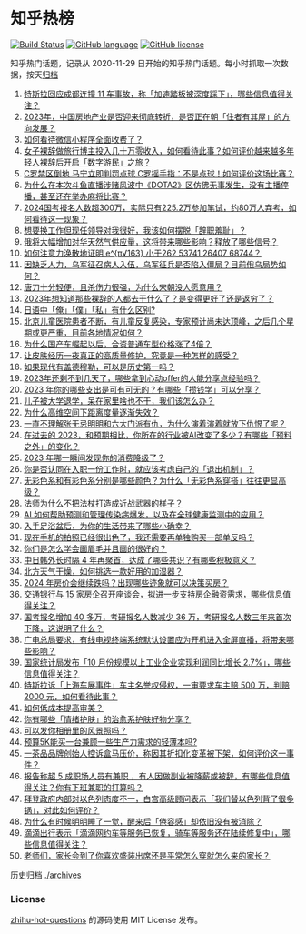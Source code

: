 # 知乎热榜
[![Build Status](https://github.com/ToWeLong/zhihu-hot-questions/workflows/CI/badge.svg)](https://github.com/ToWeLong/zhihu-hot-questions/actions)
[![GitHub language](https://img.shields.io/badge/language-golang-orange.svg)](https://golang.org/)
[![GitHub license](https://img.shields.io/github/license/ToWeLong/zhihu-hot-questions)](https://github.com/ToWeLong/zhihu-hot-questions/blob/main/LICENSE)

知乎热门话题，记录从 2020-11-29 日开始的知乎热门话题。每小时抓取一次数据，按天[归档](./archives)

<!-- BEGIN -->

1. [特斯拉回应成都连撞 11 车事故，称「加速踏板被深度踩下」，哪些信息值得关注？](https://www.zhihu.com/question/632155364)
1. [2023年，中国房地产业是否迎来彻底转折，是否正在朝「住者有其屋」的方向发展？](https://www.zhihu.com/question/629455493)
1. [如何看待微信小程序全面收费了？](https://www.zhihu.com/question/631766619)
1. [女子裸辞做旅行博主投入几十万零收入，如何看待此事？如何评价越来越多年轻人裸辞后开启「数字游民」之旅？](https://www.zhihu.com/question/630538403)
1. [C罗禁区倒地 马宁立即判罚点球 C罗摇手指：不是点球！如何评价这场比赛？](https://www.zhihu.com/question/632230766)
1. [为什么在本次斗鱼直播涉赌风波中《DOTA2》区仿佛无事发生，没有主播停播，甚至还在举办麻将比赛？](https://www.zhihu.com/question/631976988)
1. [2024国考报名人数超300万，实际只有225.2万参加笔试，约80万人弃考，如何看待这一现象？](https://www.zhihu.com/question/632017985)
1. [想要换工作但现任领导对我很好，我该如何摆脱「辞职羞耻」？](https://www.zhihu.com/question/631495914)
1. [俄将大幅增加对华天然气供应量，这将带来哪些影响？释放了哪些信号？](https://www.zhihu.com/question/631525145)
1. [如何注意力涣散地证明 e^{π√163} 小于262 53741 26407 68744？](https://www.zhihu.com/question/632000472)
1. [因缺乏人力，乌军征召病人入伍，乌军征兵是否陷入僵局？目前俄乌局势如何？](https://www.zhihu.com/question/632109903)
1. [唐刀十分轻便，且杀伤力很强，为什么宋朝没人愿意用？](https://www.zhihu.com/question/500935705)
1. [2023年想知道那些裸辞的人都去干什么了？是变得更好了还是返穷了？](https://www.zhihu.com/question/631330219)
1. [日语中「俺」「僕」「私」有什么区别?](https://www.zhihu.com/question/387089011)
1. [北京儿童医院患者不断，有儿童反复感染，专家预计尚未达顶峰，之后几个星期或更严重，目前各地情况如何？](https://www.zhihu.com/question/632093496)
1. [为什么国产车崛起以后，合资普通车型价格涨了4倍？](https://www.zhihu.com/question/631369144)
1. [让皮肤经历一夜真正的高质量修护，究竟是一种怎样的感受？](https://www.zhihu.com/question/631641603)
1. [如果现代有盖德穆勒，可以是历史第一吗？](https://www.zhihu.com/question/631496944)
1. [2023年还剩不到几天了，哪些拿到心动offer的人能分享点经验吗？](https://www.zhihu.com/question/631330217)
1. [2023 年你的哪些支出是可有可无的？有哪些「攒钱学」可以分享？](https://www.zhihu.com/question/630156878)
1. [儿子被大学退学，呆在家里啥也不干，我们该怎么办？](https://www.zhihu.com/question/622014984)
1. [为什么高维空间下距离度量逐渐失效？](https://www.zhihu.com/question/630891067)
1. [一直不理解张无忌明明和六大门派有仇，为什么演着演着就放下仇恨了呢？](https://www.zhihu.com/question/311370212)
1. [在过去的 2023，和预期相比，你所在的行业被AI改变了多少？有哪些「预料之外」的变化？](https://www.zhihu.com/question/630602769)
1. [2023 年哪一瞬间发现你的消费降级了？](https://www.zhihu.com/question/630156999)
1. [你是否认同在入职一份工作时，就应该考虑自己的「退出机制」？](https://www.zhihu.com/question/631495855)
1. [无彩色系和有彩色系分别是哪些颜色？为什么「无彩色系穿搭」往往更显高级？](https://www.zhihu.com/question/630322431)
1. [法师为什么不把法杖打造成近战武器的样子？](https://www.zhihu.com/question/630533156)
1. [AI 如何帮助预测和管理传染病爆发，以及在全球健康监测中的应用？](https://www.zhihu.com/question/630602776)
1. [入手足浴盆后，为你的生活带来了哪些小确幸？](https://www.zhihu.com/question/630536307)
1. [现在手机的拍照已经很出色了，我还需要再单独购买一部单反吗？](https://www.zhihu.com/question/630974935)
1. [你们是怎么学会画眉毛并且画的很好的？](https://www.zhihu.com/question/630930018)
1. [中日韩外长时隔 4 年再聚首，达成了哪些共识？有哪些积极意义？](https://www.zhihu.com/question/632058136)
1. [北方天气干燥，如何挑选一款好用的加湿器？](https://www.zhihu.com/question/627733153)
1. [2024 年房价会继续跌吗？出现哪些迹象就可以决策买房？](https://www.zhihu.com/question/629455471)
1. [交通银行与 15 家房企召开座谈会，拟进一步支持房企融资需求，哪些信息值得关注？](https://www.zhihu.com/question/632174394)
1. [国考报名增加 40 多万，考研报名人数减少 36 万，考研报名人数三年来首次下降，这说明了什么？](https://www.zhihu.com/question/632066184)
1. [广电总局要求，有线电视终端系统默认设置应为开机进入全屏直播，将带来哪些影响？](https://www.zhihu.com/question/632115932)
1. [国家统计局发布「10 月份规模以上工业企业实现利润同比增长 2.7%」，哪些信息值得关注？](https://www.zhihu.com/question/632056901)
1. [特斯拉诉「上海车展事件」车主名誉权侵权，一审要求车主赔 500 万，判赔 2000 元，如何看待此事？](https://www.zhihu.com/question/632096669)
1. [如何低成本提高审美？](https://www.zhihu.com/question/630322419)
1. [你有哪些「情绪护肤」的治愈系护肤好物分享？](https://www.zhihu.com/question/628953577)
1. [可以发你相册里的风景照吗？](https://www.zhihu.com/question/624318777)
1. [预算5K能买一台兼顾一些生产力需求的轻薄本吗?](https://www.zhihu.com/question/628668614)
1. [一茶品品牌创始人控诉盒马压价，称因其折扣化变革被下架，如何评价这一事件？](https://www.zhihu.com/question/632000880)
1. [报告称超 5 成职场人员有兼职 ，有人因做副业被降薪或被辞，有哪些信息值得关注？你有下班兼职的打算吗？](https://www.zhihu.com/question/632057144)
1. [拜登政府内部对以色列态度不一，白宫高级顾问表示「我们替以色列背了很多锅」，对此如何评价？](https://www.zhihu.com/question/632063401)
1. [为什么有时候明明睡了一觉，醒来后「倦容感」却依旧没有被消除？](https://www.zhihu.com/question/631481884)
1. [滴滴出行表示「滴滴网约车等服务已恢复，骑车等服务还在陆续修复中」，哪些信息值得关注？](https://www.zhihu.com/question/632226716)
1. [老师们，家长会到了你喜欢盛装出席还是平常怎么穿就怎么来的家长？](https://www.zhihu.com/question/631976948)

<!-- END -->

历史归档 [./archives](./archives)


### License
[zhihu-hot-questions](https://github.com/towelong/zhihu-hot-questions) 的源码使用 MIT License 发布。